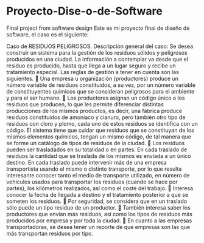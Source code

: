# Proyecto-Dise-o-de-Software
Final project from software design
Este es mi proyecto final de diseño de software, el caso es el siguiente:

Caso de RESIDUOS PELIGROSOS.
Descripción general del caso:
Se desea construir un sistema para la gestión de los residuos sólidos y peligrosos producidos en una ciudad. La
información a contemplar va desde que el residuo es producido, hasta que llega a un lugar seguro y recibe un
tratamiento especial. Las reglas de gestión a tener en cuenta son las siguientes.
 Una empresa u organización (productores) produce un número variable de residuos constituidos, a su vez, por
un número variable de constituyentes químicos que se consideran peligrosos para el ambiente y para el ser
humano.
 Los productores asignan un código único a los residuos que producen, lo que les permite diferenciar distintas
producciones de los mismos productos, es decir, una fábrica produce residuos constituidos de amoniaco y
cianuro, pero también otro tipo de residuos con cloro y plomo, cada uno de estos residuos se identifica con un
código. El sistema tiene que cuidar que residuos que se constituyan de los mismos elementos químicos, tengan
un mismo código, de tal manera que se forme un catálogo de tipos de residuos de la ciudad.
 Los residuos pueden ser trasladados en su totalidad o en partes. En cada traslado de residuos la cantidad que se
traslada de los mismos es enviada a un único destino. En cada traslado puede intervenir más de una empresa
transportista usando el mismo o distinto transporte, por lo que resulta interesante conocer tanto el medio de
transporte utilizado, en número de vehículos usados para transportar los residuos (cuando se hace por partes),
los kilómetros realizados, así como el coste del trabajo.
 Interesa conocer la fecha de llegada a destino y el tratamiento posterior a que se someten los residuos.
 Por seguridad, se considera que en un traslado sólo puede un tipo residuo de un productor.
 También interesa saber los productores que envían más residuos, así como los tipos de residuos más producidos
por empresa y por toda la ciudad.
 En cuanto a las empresas transportadoras, se desea tener un reporte de que empresas son las que más
transportan residuos por tipo.
